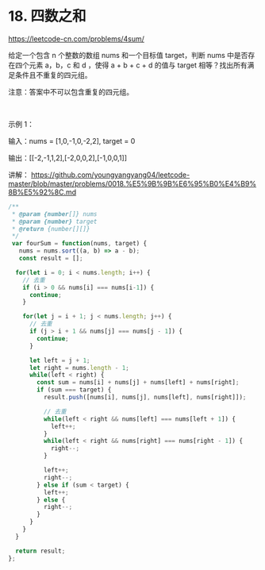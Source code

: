 # 18. 四数之和

https://leetcode-cn.com/problems/4sum/

给定一个包含 n 个整数的数组 nums 和一个目标值 target，判断 nums 中是否存在四个元素 a，b，c 和 d ，使得 a + b + c + d 的值与 target 相等？找出所有满足条件且不重复的四元组。

注意：答案中不可以包含重复的四元组。

 

示例 1：

输入：nums = [1,0,-1,0,-2,2], target = 0

输出：[[-2,-1,1,2],[-2,0,0,2],[-1,0,0,1]]


讲解：
https://github.com/youngyangyang04/leetcode-master/blob/master/problems/0018.%E5%9B%9B%E6%95%B0%E4%B9%8B%E5%92%8C.md


```js
/**
 * @param {number[]} nums
 * @param {number} target
 * @return {number[][]}
 */
 var fourSum = function(nums, target) {
   nums = nums.sort((a, b) => a - b);
   const result = [];

  for(let i = 0; i < nums.length; i++) {
    // 去重
    if (i > 0 && nums[i] === nums[i-1]) {
      continue;
    }

    for(let j = i + 1; j < nums.length; j++) {
      // 去重
      if (j > i + 1 && nums[j] === nums[j - 1]) {
        continue;
      }

      let left = j + 1;
      let right = nums.length - 1;
      while(left < right) {
        const sum = nums[i] + nums[j] + nums[left] + nums[right];
        if (sum === target) {
          result.push([nums[i], nums[j], nums[left], nums[right]]);

          // 去重
          while(left < right && nums[left] === nums[left + 1]) {
            left++;
          }
          while(left < right && nums[right] === nums[right - 1]) {
            right--;
          }

          left++;
          right--;
        } else if (sum < target) {
          left++;
        } else {
          right--;
        }
      }
    }
  }

  return result;
};
```
